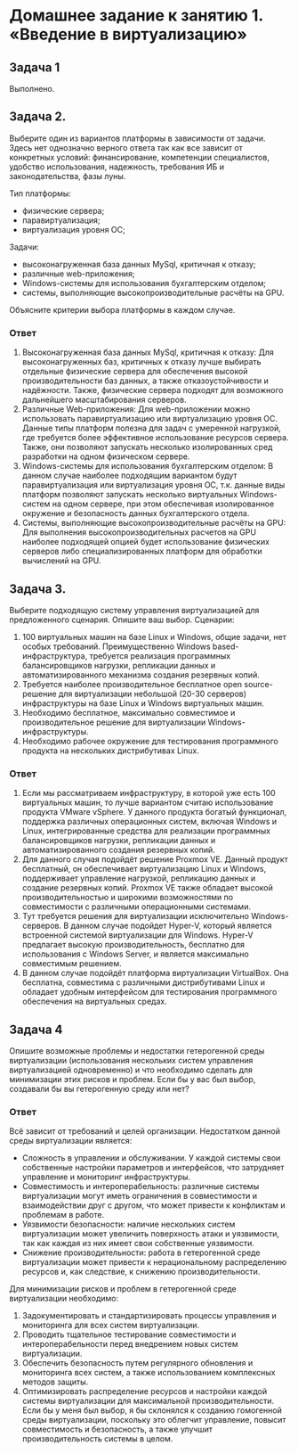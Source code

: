 # Домашнее задание к занятию 1.  «Введение в виртуализацию»
## Задача 1
Выполнено.
## Задача 2.
Выберите один из вариантов платформы в зависимости от задачи. Здесь нет однозначно верного ответа так как все зависит от конкретных условий: финансирование, компетенции специалистов, удобство использования, надежность, требования ИБ и законодательства, фазы луны.

Тип платформы:
- физические сервера;
- паравиртуализация;
- виртуализация уровня ОС;

Задачи:
- высоконагруженная база данных MySql, критичная к отказу; 
- различные web-приложения;  
- Windows-системы для использования бухгалтерским отделом; 
- системы, выполняющие высокопроизводительные расчёты на GPU. 

Объясните критерии выбора платформы в каждом случае.
### Ответ
1. Высоконагруженная база данных MySql, критичная к отказу:
Для высоконагруженных баз, критичных к отказу лучше выбирать отдельные физические сервера для обеспечения высокой производительности баз данных, а также отказоустойчивости и надёжности. Также, физические сервера подходят для возможного дальнейшего масштабирования серверов.
2. Различные Web-приложения:
Для web-приложении можно использовать паравиртуализацию или виртуализацию уровня ОС. Данные типы платформ полезна для задач с умеренной нагрузкой, где требуется более эффективное использование ресурсов сервера. Также, они позволяют запускать несколько изолированных сред разработки на одном физическом сервере.
3. Windows-системы для использования бухгалтерским отделом:
В данном случае наиболее подходящим вариантом будут паравиртуализация или виртуализация уровня ОС, т.к. данные виды платформ позволяют запускать несколько виртуальных Windows-систем на одном сервере, при этом обеспечивая изолированное окружение и безопасность данных бухгалтерского отдела.
4. Системы, выполняющие высокопроизводительные расчёты на GPU:
Для выполнения высокопроизводительных расчетов на GPU наиболее подходящей опцией будет использование физических серверов либо специализированных платформ для обработки вычислений на GPU.
## Задача 3.
Выберите подходящую систему управления виртуализацией для предложенного сценария. Опишите ваш выбор.
Сценарии:
1.	100 виртуальных машин на базе Linux и Windows, общие задачи, нет особых требований. Преимущественно Windows based-инфраструктура, требуется реализация программных балансировщиков нагрузки, репликации данных и автоматизированного механизма создания резервных копий.
2.	Требуется наиболее производительное бесплатное open source-решение для виртуализации небольшой (20-30 серверов) инфраструктуры на базе Linux и Windows виртуальных машин.
3.	Необходимо бесплатное, максимально совместимое и производительное решение для виртуализации Windows-инфраструктуры.
4.	Необходимо рабочее окружение для тестирования программного продукта на нескольких дистрибутивах Linux.
### Ответ
1. Если мы рассматриваем инфраструктуру, в которой уже есть 100 виртуальных машин, то лучше вариантом считаю использование продукта VMware vSphere. У данного продукта богатый функционал, поддержка различных операционных систем, включая Windows и Linux, интегрированные средства для реализации программных балансировщиков нагрузки, репликации данных и автоматизированного создания резервных копий.
2. Для данного случая подойдёт решение Proxmox VE. Данный продукт бесплатный, он обеспечивает виртуализацию Linux и Windows, поддерживает управление нагрузкой, репликацию данных и создание резервных копий. Proxmox VE также обладает высокой производительностью и широкими возможностями по совместимости с различными операционными системами.
3. Тут требуется решения для виртуализации исключительно Windows-серверов. В данном случае подойдет Hyper-V, который является встроенной системой виртуализации для Windows. Hyper-V предлагает высокую производительность, бесплатно для использования с Windows Server, и является максимально совместимым решением.
4. В данном случае подойдёт платформа виртуализации VirtualBox. Она бесплатна, совместима с различными дистрибутивами Linux и обладает удобным интерфейсом для тестирования программного обеспечения на виртуальных средах.
## Задача 4
Опишите возможные проблемы и недостатки гетерогенной среды виртуализации (использования нескольких систем управления виртуализацией одновременно) и что необходимо сделать для минимизации этих рисков и проблем. Если бы у вас был выбор, создавали бы вы гетерогенную среду или нет?
### Ответ
Всё зависит от требований и целей организации.
Недостатком данной среды виртуализации является:
- Сложность в управлении и обслуживании. У каждой системы свои собственные настройки параметров и интерфейсов, что затрудняет управление и мониторинг инфраструктуры.
- Совместимость и интероперабельность: различные системы виртуализации могут иметь ограничения в совместимости и взаимодействии друг с другом, что может привести к конфликтам и проблемам в работе.
- Уязвимости безопасности: наличие нескольких систем виртуализации может увеличить поверхность атаки и уязвимости, так как каждая из них имеет свои собственные уязвимости.
- Снижение производительности: работа в гетерогенной среде виртуализации может привести к нерациональному распределению ресурсов и, как следствие, к снижению производительности.

Для минимизации рисков и проблем в гетерогенной среде виртуализации необходимо:
1) Задокументировать и стандартизировать процессы управления и мониторинга для всех систем виртуализации.
2) Проводить тщательное тестирование совместимости и интероперабельности перед внедрением новых систем виртуализации.
3) Обеспечить безопасность путем регулярного обновления и мониторинга всех систем, а также использованием комплексных методов защиты.
4) Оптимизировать распределение ресурсов и настройки каждой системы виртуализации для максимальной производительности.
Если бы у меня был выбор, я бы склонялся к созданию гомогенной среды виртуализации, поскольку это облегчит управление, повысит совместимость и безопасность, а также улучшит производительность системы в целом.

